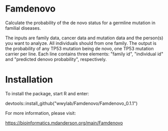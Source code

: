 # Famdenovo
Calculate the probability of the de novo status for a germline mutation in familial diseases.

The inputs are family data, cancer data and mutation data and the person(s) you want to analyze. All individuals should from one family. The output is the probability of any TP53 mutation being de novo, one TP53 mutation carrier per line. Each line contains three elements: "family id", "individual id" and "predicted denovo probability", respectively.

# Installation
To install the package, start R and enter:

devtools::install_github("wwylab/Famdenovo/Famdenovo_0.1.1")

For more information, please visit:

https://bioinformatics.mdanderson.org/main/Famdenovo
